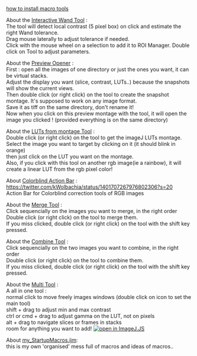 [how to install macro tools](https://imagej.nih.gov/ij/docs/guide/146-20.html)

About the [Interactive Wand Tool](https://github.com/kwolbachia/Imagej-macro-addiction/blob/main/Interactive_Wand_Tool.ijm) :   
The tool will detect local contrast (5 pixel box) on click and estimate the right Wand tolerance.      
Drag mouse laterally to adjust tolerance if needed.       
Click with the mouse wheel on a selection to add it to ROI Manager.
Double click on Tool to adjust parameters. 

About the [Preview Opener](https://github.com/kwolbachia/Imagej-macro-addiction/blob/main/Preview%20Opener.ijm) :   
First : open all the images of one directory or just the ones you want, it can be virtual stacks.  
Adjust the display you want (slice, contrast, LUTs..) because the snapshots will show the current views.   
Then double click (or right click) on the tool to create the snapshot montage. It's supposed to work on any image format.    
Save it as tiff on the same directory, don't rename it!    
Now when you click on this preview montage with the tool, it will open the image you clicked ! (provided everything is on the same directory)   

About the [LUTs from montage Tool](https://github.com/kwolbachia/Imagej-macro-addiction/blob/main/LUTs_from_montage.ijm) :    
Double click (or right click) on the tool to get the imageJ LUTs montage.    
Select the image you want to target by clicking on it (it should blink in orange)     
then just click on the LUT you want on the montage.     
Also, if you click with this tool on another rgb image(ie a rainbow), it will create a linear LUT from the rgb pixel color!   

About [Colorblind Action Bar](https://github.com/kwolbachia/Imagej-macro-addiction/tree/main/Colorblind%20Bar) : 
<https://twitter.com/kWolbachia/status/1401707267976802306?s=20>     
Action Bar for Colorblind correction tools of RGB images 

About the [Merge Tool](https://github.com/kwolbachia/Imagej-macro-addiction/blob/main/Merge%20Tool.ijm) :    
Click sequencially on the images you want to merge, in the right order     
Double click (or right click) on the tool to merge them.     
If you miss clicked, double click (or right click) on the tool with the shift key pressed.

About the [Combine Tool](https://github.com/kwolbachia/Imagej-macro-addiction/blob/main/Combine%20tool.ijm) :    
Click sequencially on the two images you want to combine, in the right order     
Double click (or right click) on the tool to combine them.     
If you miss clicked, double click (or right click) on the tool with the shift key pressed.   

About the [Multi Tool](https://github.com/kwolbachia/Imagej-macro-addiction/blob/main/multi_Tool.ijm) :   
A all in one tool :  
normal click to move freely images windows (double click on icon to set the main tool)        
shift + drag to adjust min and max contrast     
ctrl or cmd + drag to adjust gamma on the LUT, not on pixels    
alt + drag to navigate slices or frames in stacks      
room for anything you want to add!
[![open in ImageJ.JS](https://ij.imjoy.io/assets/badge/open-in-imagej-js-badge.svg)](https://ij.imjoy.io/?open=https://raw.githubusercontent.com/kwolbachia/Imagej-macro-addiction/main/my_macros_for_imagej_JS.ijm)

About [my_StartupMacros.ijm](https://github.com/kwolbachia/Imagej-macro-addiction/blob/main/my_startupMacro.ijm):    
this is my own 'organised' mess full of macros and ideas of macros..




